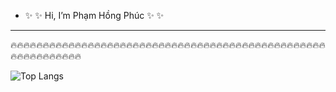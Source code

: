 - :sparkles: :sparkles: Hi, I’m Phạm Hồng Phúc :sparkles: :sparkles:
------
:fire::fire::fire::fire::fire::fire::fire::fire::fire::fire::fire::fire::fire::fire::fire::fire::fire::fire::fire::fire::fire::fire::fire::fire::fire::fire::fire::fire::fire::fire::fire::fire::fire::fire::fire::fire::fire::fire::fire::fire::fire::fire::fire::fire::fire::fire::fire::fire::fire::fire::fire::fire::fire::fire::fire::fire::fire::fire::fire::fire:

![Top Langs](https://github-readme-stats.vercel.app/api/top-langs/?username=phamhongphuc1999&theme=tokyonight)
